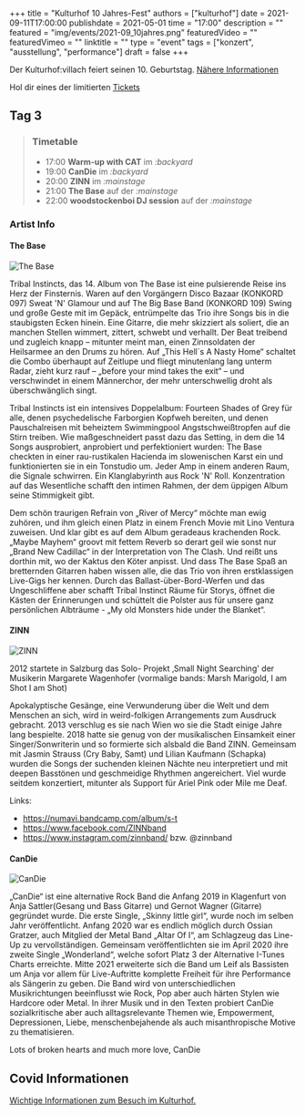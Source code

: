 +++
title = "Kulturhof 10 Jahres-Fest"
authors = ["kulturhof"]
date = 2021-09-11T17:00:00
publishdate = 2021-05-01
time = "17:00"
description = ""
featured = "img/events/2021-09_10jahres.png"
featuredVideo = ""
featuredVimeo = ""
linktitle = ""
type = "event"
tags = ["konzert", "ausstellung", "performance"]
draft = false
+++

Der Kulturhof:villach feiert seinen 10. Geburtstag. [Nähere Informationen](/news/2021-08_ankuendigung-10jahresfest)

Hol dir eines der limitierten [Tickets](/https://www.ntry.at/kulturhofestival)

## Tag 3

> ### Timetable
> 
> - 17:00 **Warm-up with CAT** im *:backyard*
> - 19:00 **CanDie** im *:backyard*
> - 20:00 **ZINN** im *:mainstage*
> - 21:00 **The Base** auf der *:mainstage*
> - 22:00 **woodstockenboi DJ session** auf der *:mainstage*

### Artist Info

#### The Base
![The Base](/img/events/2021-09-11_thebase.jpg)

Tribal Instincts, das 14. Album von The Base ist eine pulsierende Reise ins Herz der Finsternis. Waren auf den Vorgängern Disco Bazaar (KONKORD 097) Sweat 'N' Glamour und auf The Big Base Band (KONKORD 109) Swing und große Geste mit im Gepäck, entrümpelte das Trio ihre Songs bis in die staubigsten Ecken hinein. Eine Gitarre, die mehr skizziert als soliert, die an manchen Stellen wimmert, zittert, schwebt und verhallt. Der Beat treibend und zugleich knapp – mitunter meint man, einen Zinnsoldaten der Heilsarmee an den Drums zu hören. Auf „This Hell´s A Nasty Home“ schaltet die Combo überhaupt auf Zeitlupe und fliegt minutenlang lang unterm Radar, zieht kurz rauf – „before your mind takes the exit“  – und verschwindet in einem Männerchor, der mehr unterschwellig droht als überschwänglich singt. 

Tribal Instincts ist ein intensives Doppelalbum: Fourteen Shades of Grey für alle, denen psychedelische Farborgien Kopfweh bereiten, und denen Pauschalreisen mit beheiztem Swimmingpool Angstschweißtropfen auf die Stirn treiben. Wie maßgeschneidert passt dazu das Setting, in dem die 14 Songs ausprobiert, anprobiert und perfektioniert wurden: The Base checkten in einer rau-rustikalen Hacienda im slowenischen Karst ein und funktionierten sie in ein Tonstudio um. Jeder Amp in einem anderen Raum, die Signale schwirren. Ein Klanglabyrinth aus Rock 'N' Roll. Konzentration auf das Wesentliche schafft den intimen Rahmen, der dem üppigen Album seine Stimmigkeit gibt. 

Dem schön traurigen Refrain von „River of Mercy“ möchte man ewig zuhören, und ihm gleich einen Platz in einem French Movie mit Lino Ventura zuweisen. 
Und klar gibt es auf dem Album geradeaus krachenden Rock. „Maybe Mayhem“ groovt mit fettem Reverb so derart geil wie sonst nur „Brand New Cadillac“ in der Interpretation von The Clash. Und reißt uns dorthin mit, wo der Kaktus den Köter anpisst. Und dass The Base Spaß an bretternden Gitarren haben wissen alle, die das Trio von ihren erstklassigen Live-Gigs her kennen. Durch das Ballast-über-Bord-Werfen und das Ungeschliffene aber schafft Tribal Instinct Räume für Storys, öffnet die Kästen der Erinnerungen und schüttelt die Polster aus für unsere ganz persönlichen Albträume - „My old Monsters hide under the Blanket“.



#### ZINN

![ZINN](/img/events/2021-09-11_zinn.jpg)

2012 startete in Salzburg das  Solo- Projekt ‚Small Night Searching' der Musikerin Margarete Wagenhofer (vormalige bands: Marsh Marigold, I am Shot I am Shot)

Apokalyptische Gesänge, eine Verwunderung über die Welt und dem Menschen an sich, wird in weird-folkigen Arrangements zum Ausdruck gebracht. 2013 verschlug es sie nach Wien wo sie die Stadt einige Jahre lang bespielte. 2018 hatte sie genug von der musikalischen Einsamkeit einer Singer/Sonwriterin und so formierte sich alsbald die Band ZINN. Gemeinsam mit Jasmin Strauss (Cry Baby, Samt) und Lilian Kaufmann (Schapka) wurden die Songs der suchenden kleinen Nächte neu interpretiert und mit deepen Basstönen und geschmeidige Rhythmen angereichert. Viel wurde seitdem konzertiert, mitunter als Support für Ariel Pink oder Mile me Deaf.

Links:
- https://numavi.bandcamp.com/album/s-t
- https://www.facebook.com/ZINNband
- https://www.instagram.com/zinnband/ bzw. @zinnband


#### CanDie

![CanDie](/img/events/2021-09-11_candie.jpg)

„CanDie“ ist eine alternative Rock Band die Anfang 2019  in Klagenfurt von Anja Sattler(Gesang und Bass Gitarre) und Gernot Wagner (Gitarre) gegründet wurde. Die erste Single, „Skinny little girl“, wurde noch im selben Jahr veröffentlicht. Anfang 2020 war es endlich möglich durch Ossian Gratzer, auch Mitglied der Metal Band „Altar Of I“, am Schlagzeug das Line-Up zu vervollständigen. Gemeinsam veröffentlichten sie im April 2020 ihre zweite Single „Wonderland“, welche sofort Platz 3 der Alternative I-Tunes Charts erreichte. Mitte 2021 erweiterte sich die Band um Leif als Bassisten um Anja vor allem für Live-Auftritte komplette Freiheit für ihre Performance als Sängerin zu geben.
Die Band wird von unterschiedlichen Musikrichtungen beeinflusst wie Rock, Pop aber auch härten Stylen wie Hardcore oder Metal. In ihrer Musik und in den Texten probiert CanDie sozialkritische aber auch alltagsrelevante Themen wie, Empowerment, Depressionen, Liebe, menschenbejahende als auch misanthropische Motive zu thematisieren. 

Lots of broken hearts and much more love, CanDie



## Covid Informationen

[Wichtige Informationen zum Besuch im Kulturhof.](covid-info)
